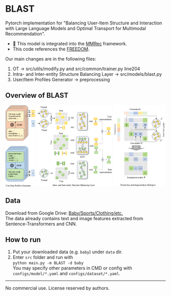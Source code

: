 # BLAST
Pytorch implementation for "Balancing User-Item Structure and Interaction with Large Language Models and Optimal Transport for Multimodal Recommendation".

- :twisted_rightwards_arrows: This model is integrated into the [MMRec](https://github.com/enoche/MMRec) framework.
- This code references the [FREEDOM](https://github.com/enoche/FREEDOM).

Our main changes are in the following files:
1. OT -> src/utils/modify.py and src/common/trainer.py line204
2. Intra- and Inter-entity Structure Balancing Layer  -> src/models/blast.py
3. User/Item Profiles Generator -> preprocessing

## Overview of BLAST
<p>
<img src="./images/BLAST.PNG" width="800">
</p>

## Data  
Download from Google Drive: [Baby/Sports/Clothing/etc.](https://drive.google.com/drive/folders/13cBy1EA_saTUuXxVllKgtfci2A09jyaG?usp=sharing)  
The data already contains text and image features extracted from Sentence-Transformers and CNN.  

## How to run
1. Put your downloaded data (e.g. `baby`) under `data` dir.
2. Enter `src` folder and run with  
`python main.py -m BLAST -d baby`  
You may specify other parameters in CMD or config with `configs/model/*.yaml` and `configs/dataset/*.yaml`.


---
No commercial use. License reserved by authors.
